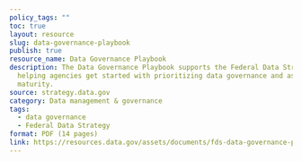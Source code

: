 ```yaml
---
policy_tags: ""
toc: true
layout: resource
slug: data-governance-playbook
publish: true
resource_name: Data Governance Playbook
description: The Data Governance Playbook supports the Federal Data Strategy by
  helping agencies get started with prioritizing data governance and assessing
  maturity.
source: strategy.data.gov
category: Data management & governance
tags:
  - data governance
  - Federal Data Strategy
format: PDF (14 pages)
link: https://resources.data.gov/assets/documents/fds-data-governance-playbook.pdf
---
```

